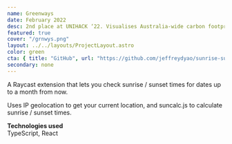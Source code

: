 ```yaml
---
name: Greenways
date: February 2022
desc: 2nd place at UNIHACK ‘22. Visualises Australia-wide carbon footprint data.
featured: true
cover: "/grnwys.png"
layout: ../../layouts/ProjectLayout.astro
color: green
cta: { title: "GitHub", url: "https://github.com/jeffreydyao/sunrise-sunset-times" }
secondary: none
---
```


A Raycast extension that lets you check sunrise / sunset times for dates up to a month from now.

Uses IP geolocation to get your current location, and suncalc.js to calculate sunrise / sunset times.

**Technologies used**  
TypeScript, React

